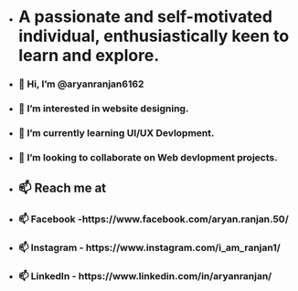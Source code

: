 - <h1>A passionate and self-motivated individual, enthusiastically keen to learn and explore.</h1>
- <h3>👋 Hi, I’m @aryanranjan6162</h3>
- <h3>👀 I’m interested in website designing.</h3>
- <h3>🌱 I’m currently learning UI/UX Devlopment.</h3>
- <h3>💞️ I’m looking to collaborate on Web devlopment projects.</h3>
- <h2>📫 Reach me at</h2> 
- <h3>📫 Facebook -https://www.facebook.com/aryan.ranjan.50/</h3>
- <h3>📫 Instagram - https://www.instagram.com/i_am_ranjan1/</h3>
- <h3>📫 LinkedIn - https://www.linkedin.com/in/aryanranjan/</h3> 

<!---
aryanranjan6162/aryanranjan6162 is a ✨ special ✨ repository because its `README.md` (this file) appears on your GitHub profile.
You can click the Preview link to take a look at your changes.
--->
